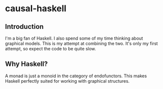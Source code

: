 # causal-haskell

## Introduction
I'm a big fan of Haskell. I also spend some of my time thinking about graphical
models. This is my attempt at combining the two. It's only my first attempt, so
expect the code to be quite slow. 

## Why Haskell? 
A monad is just a monoid in the category of endofunctors. This makes Haskell
perfectly suited for working with graphical structures. 
